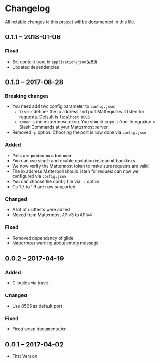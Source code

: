 # Changelog
All notable changes to this project will be documented in this file.

## 0.1.1 – 2018-01-06
### Fixed
- Set content type to `application/json`([#89](https://github.com/matterpoll/matterpoll-emoji/pull/89))
- Updated dependencies

## 0.1.0 – 2017-08-28
### Breaking changes
- You need add two config parameter to `config.json`:
  - `listen` defines the ip address and port Matterpoll will listen for requests. Default is `localhost:8505`
  - `token` is the mattermost token. You should copy it from Integration > Slash Commands at your Mattermost server.
- Removed `-p` option. Choosing the port is now done via `config.json`

### Added
- Polls are posted as a bot user
- You can use single and double quotation instead of backticks
- We now verify the Mattermost token to make sure requests are valid
- The ip address Matterpoll should listen for request can now we configured via `config.json`
- You can choose the config file via `-c` option
- Go 1.7 to 1.9 are now supported

### Changed
- A lot of unittests were added
- Moved from Mattermost APIv3 to APIv4

### Fixed
- Removed dependency of glide
- Mattermost warning about empty message

## 0.0.2 – 2017-04-19
### Added
- Ci builds via travis

### Changed
- Use 8505 as default port

### Fixed
- Fixed setup documentation

## 0.0.1 – 2017-04-02
- First Version
